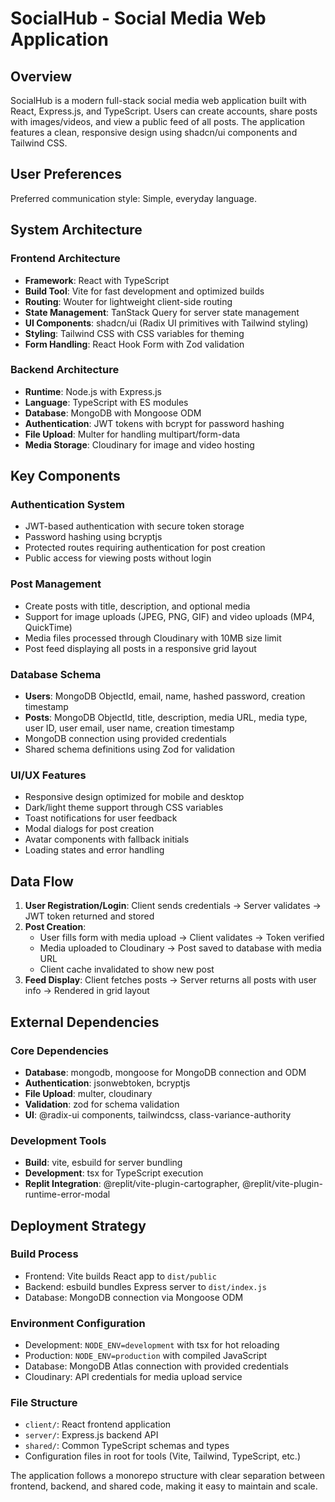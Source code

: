 # SocialHub - Social Media Web Application

## Overview

SocialHub is a modern full-stack social media web application built with React, Express.js, and TypeScript. Users can create accounts, share posts with images/videos, and view a public feed of all posts. The application features a clean, responsive design using shadcn/ui components and Tailwind CSS.

## User Preferences

Preferred communication style: Simple, everyday language.

## System Architecture

### Frontend Architecture
- **Framework**: React with TypeScript
- **Build Tool**: Vite for fast development and optimized builds
- **Routing**: Wouter for lightweight client-side routing
- **State Management**: TanStack Query for server state management
- **UI Components**: shadcn/ui (Radix UI primitives with Tailwind styling)
- **Styling**: Tailwind CSS with CSS variables for theming
- **Form Handling**: React Hook Form with Zod validation

### Backend Architecture
- **Runtime**: Node.js with Express.js
- **Language**: TypeScript with ES modules
- **Database**: MongoDB with Mongoose ODM
- **Authentication**: JWT tokens with bcrypt for password hashing
- **File Upload**: Multer for handling multipart/form-data
- **Media Storage**: Cloudinary for image and video hosting

## Key Components

### Authentication System
- JWT-based authentication with secure token storage
- Password hashing using bcryptjs
- Protected routes requiring authentication for post creation
- Public access for viewing posts without login

### Post Management
- Create posts with title, description, and optional media
- Support for image uploads (JPEG, PNG, GIF) and video uploads (MP4, QuickTime)
- Media files processed through Cloudinary with 10MB size limit
- Post feed displaying all posts in a responsive grid layout

### Database Schema
- **Users**: MongoDB ObjectId, email, name, hashed password, creation timestamp
- **Posts**: MongoDB ObjectId, title, description, media URL, media type, user ID, user email, user name, creation timestamp
- MongoDB connection using provided credentials
- Shared schema definitions using Zod for validation

### UI/UX Features
- Responsive design optimized for mobile and desktop
- Dark/light theme support through CSS variables
- Toast notifications for user feedback
- Modal dialogs for post creation
- Avatar components with fallback initials
- Loading states and error handling

## Data Flow

1. **User Registration/Login**: Client sends credentials → Server validates → JWT token returned and stored
2. **Post Creation**: 
   - User fills form with media upload → Client validates → Token verified
   - Media uploaded to Cloudinary → Post saved to database with media URL
   - Client cache invalidated to show new post
3. **Feed Display**: Client fetches posts → Server returns all posts with user info → Rendered in grid layout

## External Dependencies

### Core Dependencies
- **Database**: mongodb, mongoose for MongoDB connection and ODM
- **Authentication**: jsonwebtoken, bcryptjs
- **File Upload**: multer, cloudinary
- **Validation**: zod for schema validation
- **UI**: @radix-ui components, tailwindcss, class-variance-authority

### Development Tools
- **Build**: vite, esbuild for server bundling
- **Development**: tsx for TypeScript execution
- **Replit Integration**: @replit/vite-plugin-cartographer, @replit/vite-plugin-runtime-error-modal

## Deployment Strategy

### Build Process
- Frontend: Vite builds React app to `dist/public`
- Backend: esbuild bundles Express server to `dist/index.js`
- Database: MongoDB connection via Mongoose ODM

### Environment Configuration
- Development: `NODE_ENV=development` with tsx for hot reloading
- Production: `NODE_ENV=production` with compiled JavaScript
- Database: MongoDB Atlas connection with provided credentials
- Cloudinary: API credentials for media upload service

### File Structure
- `client/`: React frontend application
- `server/`: Express.js backend API
- `shared/`: Common TypeScript schemas and types
- Configuration files in root for tools (Vite, Tailwind, TypeScript, etc.)

The application follows a monorepo structure with clear separation between frontend, backend, and shared code, making it easy to maintain and scale.